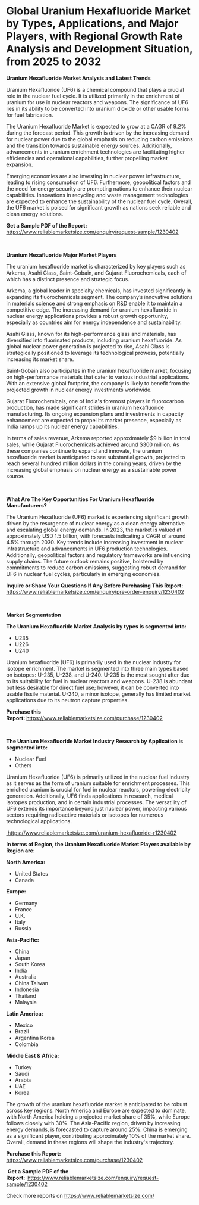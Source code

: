 <p><h1>Global Uranium Hexafluoride Market by Types, Applications, and Major Players, with Regional Growth Rate Analysis and Development Situation, from 2025 to 2032</h1></p><p><strong>Uranium Hexafluoride Market Analysis and Latest Trends</strong></p>
<p><p>Uranium Hexafluoride (UF6) is a chemical compound that plays a crucial role in the nuclear fuel cycle. It is utilized primarily in the enrichment of uranium for use in nuclear reactors and weapons. The significance of UF6 lies in its ability to be converted into uranium dioxide or other usable forms for fuel fabrication.</p><p>The Uranium Hexafluoride Market is expected to grow at a CAGR of 9.2% during the forecast period. This growth is driven by the increasing demand for nuclear power due to the global emphasis on reducing carbon emissions and the transition towards sustainable energy sources. Additionally, advancements in uranium enrichment technologies are facilitating higher efficiencies and operational capabilities, further propelling market expansion.</p><p>Emerging economies are also investing in nuclear power infrastructure, leading to rising consumption of UF6. Furthermore, geopolitical factors and the need for energy security are prompting nations to enhance their nuclear capabilities. Innovations in recycling and waste management technologies are expected to enhance the sustainability of the nuclear fuel cycle. Overall, the UF6 market is poised for significant growth as nations seek reliable and clean energy solutions.</p></p>
<p><strong>Get a Sample PDF of the Report:&nbsp;</strong> <a href="https://www.reliablemarketsize.com/enquiry/request-sample/1230402?utm_campaign=3112&utm_medium=2&utm_source=Github&utm_content=ia&utm_term=01042025&utm_id=uranium-hexafluoride">https://www.reliablemarketsize.com/enquiry/request-sample/1230402</a></p>
<p>&nbsp;</p>
<p><strong>Uranium Hexafluoride Major Market Players</strong></p>
<p><p>The uranium hexafluoride market is characterized by key players such as Arkema, Asahi Glass, Saint-Gobain, and Gujarat Fluorochemicals, each of which has a distinct presence and strategic focus.</p><p>Arkema, a global leader in specialty chemicals, has invested significantly in expanding its fluorochemicals segment. The company’s innovative solutions in materials science and strong emphasis on R&D enable it to maintain a competitive edge. The increasing demand for uranium hexafluoride in nuclear energy applications provides a robust growth opportunity, especially as countries aim for energy independence and sustainability.</p><p>Asahi Glass, known for its high-performance glass and materials, has diversified into fluorinated products, including uranium hexafluoride. As global nuclear power generation is projected to rise, Asahi Glass is strategically positioned to leverage its technological prowess, potentially increasing its market share. </p><p>Saint-Gobain also participates in the uranium hexafluoride market, focusing on high-performance materials that cater to various industrial applications. With an extensive global footprint, the company is likely to benefit from the projected growth in nuclear energy investments worldwide.</p><p>Gujarat Fluorochemicals, one of India's foremost players in fluorocarbon production, has made significant strides in uranium hexafluoride manufacturing. Its ongoing expansion plans and investments in capacity enhancement are expected to propel its market presence, especially as India ramps up its nuclear energy capabilities.</p><p>In terms of sales revenue, Arkema reported approximately $9 billion in total sales, while Gujarat Fluorochemicals achieved around $300 million. As these companies continue to expand and innovate, the uranium hexafluoride market is anticipated to see substantial growth, projected to reach several hundred million dollars in the coming years, driven by the increasing global emphasis on nuclear energy as a sustainable power source.</p></p>
<p>&nbsp;</p>
<p><strong>What Are The Key Opportunities For Uranium Hexafluoride Manufacturers?</strong></p>
<p><p>The Uranium Hexafluoride (UF6) market is experiencing significant growth driven by the resurgence of nuclear energy as a clean energy alternative and escalating global energy demands. In 2023, the market is valued at approximately USD 1.5 billion, with forecasts indicating a CAGR of around 4.5% through 2030. Key trends include increasing investment in nuclear infrastructure and advancements in UF6 production technologies. Additionally, geopolitical factors and regulatory frameworks are influencing supply chains. The future outlook remains positive, bolstered by commitments to reduce carbon emissions, suggesting robust demand for UF6 in nuclear fuel cycles, particularly in emerging economies.</p></p>
<p><strong>Inquire or Share Your Questions If Any Before Purchasing This Report:</strong> <a href="https://www.reliablemarketsize.com/enquiry/pre-order-enquiry/1230402?utm_campaign=3112&utm_medium=2&utm_source=Github&utm_content=ia&utm_term=01042025&utm_id=uranium-hexafluoride">https://www.reliablemarketsize.com/enquiry/pre-order-enquiry/1230402</a></p>
<p>&nbsp;</p>
<p><strong>Market Segmentation</strong></p>
<p><strong>The Uranium Hexafluoride Market Analysis by types is segmented into:</strong></p>
<p><ul><li>U235</li><li>U226</li><li>U240</li></ul></p>
<p><p>Uranium hexafluoride (UF6) is primarily used in the nuclear industry for isotope enrichment. The market is segmented into three main types based on isotopes: U-235, U-238, and U-240. U-235 is the most sought after due to its suitability for fuel in nuclear reactors and weapons. U-238 is abundant but less desirable for direct fuel use; however, it can be converted into usable fissile material. U-240, a minor isotope, generally has limited market applications due to its neutron capture properties.</p></p>
<p><strong>Purchase this Report:&nbsp;</strong><a href="https://www.reliablemarketsize.com/purchase/1230402?utm_campaign=3112&utm_medium=2&utm_source=Github&utm_content=ia&utm_term=01042025&utm_id=uranium-hexafluoride">https://www.reliablemarketsize.com/purchase/1230402</a></p>
<p>&nbsp;</p>
<p><strong>The Uranium Hexafluoride Market Industry Research by Application is segmented into:</strong></p>
<p><ul><li>Nuclear Fuel</li><li>Others</li></ul></p>
<p><p>Uranium Hexafluoride (UF6) is primarily utilized in the nuclear fuel industry as it serves as the form of uranium suitable for enrichment processes. This enriched uranium is crucial for fuel in nuclear reactors, powering electricity generation. Additionally, UF6 finds applications in research, medical isotopes production, and in certain industrial processes. The versatility of UF6 extends its importance beyond just nuclear power, impacting various sectors requiring radioactive materials or isotopes for numerous technological applications.</p></p>
<p><a href="https://www.reliablemarketsize.com/uranium-hexafluoride-r1230402?utm_campaign=3112&utm_medium=2&utm_source=Github&utm_content=ia&utm_term=01042025&utm_id=uranium-hexafluoride">&nbsp;https://www.reliablemarketsize.com/uranium-hexafluoride-r1230402</a></p>
<p><strong>In terms of Region, the Uranium Hexafluoride Market Players available by Region are:</strong></p>
<p>
    <p> <strong> North America: </strong>
        <ul>
            <li>United States</li>
            <li>Canada</li>
        </ul>
        </p> 
    <p> <strong> Europe: </strong>
        <ul>
            <li>Germany</li>
            <li>France</li>
            <li>U.K.</li>
            <li>Italy</li>
            <li>Russia</li>
        </ul>
        </p> 
    <p> <strong> Asia-Pacific: </strong>
        <ul>
            <li>China</li>
            <li>Japan</li>
            <li>South Korea</li>
            <li>India</li>
            <li>Australia</li>
            <li>China Taiwan</li>
            <li>Indonesia</li>
            <li>Thailand</li>
            <li>Malaysia</li>
        </ul>
        </p> 
    <p> <strong> Latin America: </strong>
        <ul>
            <li>Mexico</li>
            <li>Brazil</li>
            <li>Argentina Korea</li>
            <li>Colombia</li>
        </ul>
        </p> 
    <p> <strong> Middle East & Africa: </strong>
        <ul>
            <li>Turkey</li>
            <li>Saudi</li>
            <li>Arabia</li>
            <li>UAE</li>
            <li>Korea</li>
        </ul>
    </p>
    </p>
<p><p>The growth of the uranium hexafluoride market is anticipated to be robust across key regions. North America and Europe are expected to dominate, with North America holding a projected market share of 35%, while Europe follows closely with 30%. The Asia-Pacific region, driven by increasing energy demands, is forecasted to capture around 25%. China is emerging as a significant player, contributing approximately 10% of the market share. Overall, demand in these regions will shape the industry's trajectory.</p></p>
<p><strong>Purchase this Report: </strong><a href="https://www.reliablemarketsize.com/purchase/1230402?utm_campaign=3112&utm_medium=2&utm_source=Github&utm_content=ia&utm_term=01042025&utm_id=uranium-hexafluoride">https://www.reliablemarketsize.com/purchase/1230402</a></p>
<p>&nbsp;<strong>Get a Sample PDF of the Report:&nbsp;&nbsp;</strong><a href="https://www.reliablemarketsize.com/enquiry/request-sample/1230402?utm_campaign=3112&utm_medium=2&utm_source=Github&utm_content=ia&utm_term=01042025&utm_id=uranium-hexafluoride">https://www.reliablemarketsize.com/enquiry/request-sample/1230402</a></p>
<p><strong></strong></p>
<p>Check more reports on <a href="https://www.reliablemarketsize.com/?utm_campaign=3112&utm_medium=2&utm_source=Github&utm_content=ia&utm_term=01042025&utm_id=uranium-hexafluoride">https://www.reliablemarketsize.com/</a></p>